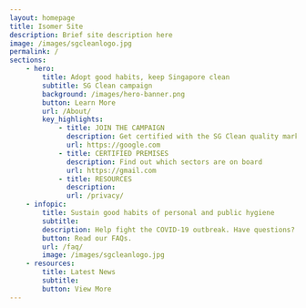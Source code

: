 ```yaml
---
layout: homepage
title: Isomer Site
description: Brief site description here
image: /images/sgcleanlogo.jpg
permalink: /
sections:
    - hero:
        title: Adopt good habits, keep Singapore clean
        subtitle: SG Clean campaign
        background: /images/hero-banner.png
        button: Learn More
        url: /About/
        key_highlights:
            - title: JOIN THE CAMPAIGN
              description: Get certified with the SG Clean quality mark
              url: https://google.com
            - title: CERTIFIED PREMISES
              description: Find out which sectors are on board
              url: https://gmail.com
            - title: RESOURCES
              description:
              url: /privacy/
    - infopic:
        title: Sustain good habits of personal and public hygiene
        subtitle: 
        description: Help fight the COVID-19 outbreak. Have questions?
        button: Read our FAQs.
        url: /faq/
        image: /images/sgcleanlogo.jpg
    - resources:
        title: Latest News
        subtitle:
        button: View More
---
```

